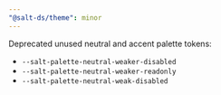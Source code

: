 ```yaml
---
"@salt-ds/theme": minor
---
```


Deprecated unused neutral and accent palette tokens:

- `--salt-palette-neutral-weaker-disabled`
- `--salt-palette-neutral-weaker-readonly`
- `--salt-palette-neutral-weak-disabled`
